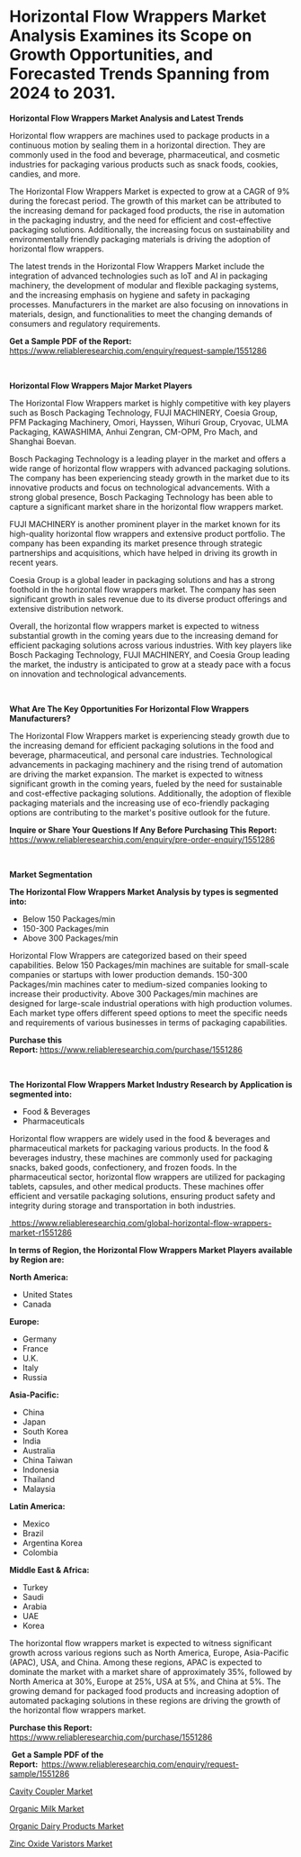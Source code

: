 <p><h1>Horizontal Flow Wrappers Market Analysis Examines its Scope on Growth Opportunities, and Forecasted Trends Spanning from 2024 to 2031.</h1></p><p><strong>Horizontal Flow Wrappers Market Analysis and Latest Trends</strong></p>
<p><p>Horizontal flow wrappers are machines used to package products in a continuous motion by sealing them in a horizontal direction. They are commonly used in the food and beverage, pharmaceutical, and cosmetic industries for packaging various products such as snack foods, cookies, candies, and more.</p><p>The Horizontal Flow Wrappers Market is expected to grow at a CAGR of 9% during the forecast period. The growth of this market can be attributed to the increasing demand for packaged food products, the rise in automation in the packaging industry, and the need for efficient and cost-effective packaging solutions. Additionally, the increasing focus on sustainability and environmentally friendly packaging materials is driving the adoption of horizontal flow wrappers.</p><p>The latest trends in the Horizontal Flow Wrappers Market include the integration of advanced technologies such as IoT and AI in packaging machinery, the development of modular and flexible packaging systems, and the increasing emphasis on hygiene and safety in packaging processes. Manufacturers in the market are also focusing on innovations in materials, design, and functionalities to meet the changing demands of consumers and regulatory requirements.</p></p>
<p><strong>Get a Sample PDF of the Report:&nbsp;</strong> <a href="https://www.reliableresearchiq.com/enquiry/request-sample/1551286">https://www.reliableresearchiq.com/enquiry/request-sample/1551286</a></p>
<p>&nbsp;</p>
<p><strong>Horizontal Flow Wrappers Major Market Players</strong></p>
<p><p>The Horizontal Flow Wrappers market is highly competitive with key players such as Bosch Packaging Technology, FUJI MACHINERY, Coesia Group, PFM Packaging Machinery, Omori, Hayssen, Wihuri Group, Cryovac, ULMA Packaging, KAWASHIMA, Anhui Zengran, CM-OPM, Pro Mach, and Shanghai Boevan. </p><p>Bosch Packaging Technology is a leading player in the market and offers a wide range of horizontal flow wrappers with advanced packaging solutions. The company has been experiencing steady growth in the market due to its innovative products and focus on technological advancements. With a strong global presence, Bosch Packaging Technology has been able to capture a significant market share in the horizontal flow wrappers market. </p><p>FUJI MACHINERY is another prominent player in the market known for its high-quality horizontal flow wrappers and extensive product portfolio. The company has been expanding its market presence through strategic partnerships and acquisitions, which have helped in driving its growth in recent years. </p><p>Coesia Group is a global leader in packaging solutions and has a strong foothold in the horizontal flow wrappers market. The company has seen significant growth in sales revenue due to its diverse product offerings and extensive distribution network. </p><p>Overall, the horizontal flow wrappers market is expected to witness substantial growth in the coming years due to the increasing demand for efficient packaging solutions across various industries. With key players like Bosch Packaging Technology, FUJI MACHINERY, and Coesia Group leading the market, the industry is anticipated to grow at a steady pace with a focus on innovation and technological advancements.</p></p>
<p>&nbsp;</p>
<p><strong>What Are The Key Opportunities For Horizontal Flow Wrappers Manufacturers?</strong></p>
<p><p>The Horizontal Flow Wrappers market is experiencing steady growth due to the increasing demand for efficient packaging solutions in the food and beverage, pharmaceutical, and personal care industries. Technological advancements in packaging machinery and the rising trend of automation are driving the market expansion. The market is expected to witness significant growth in the coming years, fueled by the need for sustainable and cost-effective packaging solutions. Additionally, the adoption of flexible packaging materials and the increasing use of eco-friendly packaging options are contributing to the market's positive outlook for the future.</p></p>
<p><strong>Inquire or Share Your Questions If Any Before Purchasing This Report:</strong> <a href="https://www.reliableresearchiq.com/enquiry/pre-order-enquiry/1551286">https://www.reliableresearchiq.com/enquiry/pre-order-enquiry/1551286</a></p>
<p>&nbsp;</p>
<p><strong>Market Segmentation</strong></p>
<p><strong>The Horizontal Flow Wrappers Market Analysis by types is segmented into:</strong></p>
<p><ul><li>Below 150 Packages/min</li><li>150-300 Packages/min</li><li>Above 300 Packages/min</li></ul></p>
<p><p>Horizontal Flow Wrappers are categorized based on their speed capabilities. Below 150 Packages/min machines are suitable for small-scale companies or startups with lower production demands. 150-300 Packages/min machines cater to medium-sized companies looking to increase their productivity. Above 300 Packages/min machines are designed for large-scale industrial operations with high production volumes. Each market type offers different speed options to meet the specific needs and requirements of various businesses in terms of packaging capabilities.</p></p>
<p><strong>Purchase this Report:&nbsp;</strong><a href="https://www.reliableresearchiq.com/purchase/1551286">https://www.reliableresearchiq.com/purchase/1551286</a></p>
<p>&nbsp;</p>
<p><strong>The Horizontal Flow Wrappers Market Industry Research by Application is segmented into:</strong></p>
<p><ul><li>Food & Beverages</li><li>Pharmaceuticals</li></ul></p>
<p><p>Horizontal flow wrappers are widely used in the food & beverages and pharmaceutical markets for packaging various products. In the food & beverages industry, these machines are commonly used for packaging snacks, baked goods, confectionery, and frozen foods. In the pharmaceutical sector, horizontal flow wrappers are utilized for packaging tablets, capsules, and other medical products. These machines offer efficient and versatile packaging solutions, ensuring product safety and integrity during storage and transportation in both industries.</p></p>
<p><a href="https://www.reliableresearchiq.com/global-horizontal-flow-wrappers-market-r1551286">&nbsp;https://www.reliableresearchiq.com/global-horizontal-flow-wrappers-market-r1551286</a></p>
<p><strong>In terms of Region, the Horizontal Flow Wrappers Market Players available by Region are:</strong></p>
<p>
    <p> <strong> North America: </strong>
        <ul>
            <li>United States</li>
            <li>Canada</li>
        </ul>
        </p> 
    <p> <strong> Europe: </strong>
        <ul>
            <li>Germany</li>
            <li>France</li>
            <li>U.K.</li>
            <li>Italy</li>
            <li>Russia</li>
        </ul>
        </p> 
    <p> <strong> Asia-Pacific: </strong>
        <ul>
            <li>China</li>
            <li>Japan</li>
            <li>South Korea</li>
            <li>India</li>
            <li>Australia</li>
            <li>China Taiwan</li>
            <li>Indonesia</li>
            <li>Thailand</li>
            <li>Malaysia</li>
        </ul>
        </p> 
    <p> <strong> Latin America: </strong>
        <ul>
            <li>Mexico</li>
            <li>Brazil</li>
            <li>Argentina Korea</li>
            <li>Colombia</li>
        </ul>
        </p> 
    <p> <strong> Middle East & Africa: </strong>
        <ul>
            <li>Turkey</li>
            <li>Saudi</li>
            <li>Arabia</li>
            <li>UAE</li>
            <li>Korea</li>
        </ul>
    </p>
    </p>
<p><p>The horizontal flow wrappers market is expected to witness significant growth across various regions such as North America, Europe, Asia-Pacific (APAC), USA, and China. Among these regions, APAC is expected to dominate the market with a market share of approximately 35%, followed by North America at 30%, Europe at 25%, USA at 5%, and China at 5%. The growing demand for packaged food products and increasing adoption of automated packaging solutions in these regions are driving the growth of the horizontal flow wrappers market.</p></p>
<p><strong>Purchase this Report: </strong><a href="https://www.reliableresearchiq.com/purchase/1551286">https://www.reliableresearchiq.com/purchase/1551286</a></p>
<p>&nbsp;<strong>Get a Sample PDF of the Report:&nbsp;&nbsp;</strong><a href="https://www.reliableresearchiq.com/enquiry/request-sample/1551286">https://www.reliableresearchiq.com/enquiry/request-sample/1551286</a></p>
<p><strong></strong></p>
<p><p><a href="https://github.com/markusgodoy/Market-Research-Report-List-4/blob/main/cavity-coupler-market.md">Cavity Coupler Market</a></p><p><a href="https://medium.com/@jewelmohr52/organic-milk-market-emerging-trends-and-future-prospects-for-period-from-2024-to-2031-9e5429c1686a">Organic Milk Market</a></p><p><a href="https://medium.com/@jewelmohr52/evaluating-global-organic-dairy-products-market-trends-and-growth-opportunities-by-region-type-a9e68d75a4bb">Organic Dairy Products Market</a></p><p><a href="https://github.com/arionmp/Market-Research-Report-List-4/blob/main/zinc-oxide-varistors-market.md">Zinc Oxide Varistors Market</a></p></p>